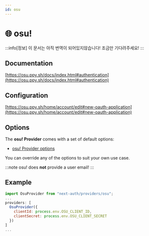 ```yaml
---
id: osu
---
```


# 🌐 osu!

:::info[정보]
이 문서는 아직 번역이 되어있지않습니다! 조금만 기다려주세요!
:::

## Documentation[](https://next-auth.js.org/providers/osu#documentation "Direct link to heading")

[https://osu.ppy.sh/docs/index.html#authentication](https://osu.ppy.sh/docs/index.html#authentication)

## Configuration[](https://next-auth.js.org/providers/osu#configuration "Direct link to heading")

[https://osu.ppy.sh/home/account/edit#new-oauth-application](https://osu.ppy.sh/home/account/edit#new-oauth-application)

## Options[](https://next-auth.js.org/providers/osu#options "Direct link to heading")

The **osu! Provider** comes with a set of default options:

-   [osu! Provider options](https://github.com/nextauthjs/next-auth/blob/v4/packages/next-auth/src/providers/osu.ts)

You can override any of the options to suit your own use case.

:::note
osu! does **not** provide a user email!
:::

## Example[](https://next-auth.js.org/providers/osu#example "Direct link to heading")

```js
import OsuProvider from "next-auth/providers/osu";
...
providers: [
  OsuProvider({
    clientId: process.env.OSU_CLIENT_ID,
    clientSecret: process.env.OSU_CLIENT_SECRET
  })
]
...
```
